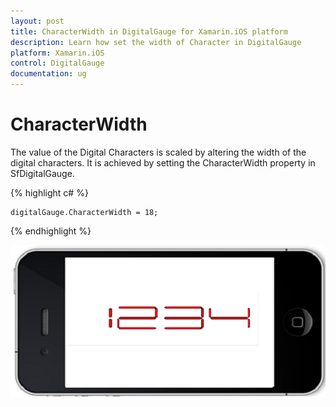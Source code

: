 ```yaml
---
layout: post
title: CharacterWidth in DigitalGauge for Xamarin.iOS platform
description: Learn how set the width of Character in DigitalGauge
platform: Xamarin.iOS
control: DigitalGauge
documentation: ug
---
```


# CharacterWidth

The value of the Digital Characters is scaled by altering the width of the digital characters. It is achieved by setting the CharacterWidth property in SfDigitalGauge.

{% highlight c# %}

	digitalGauge.CharacterWidth = 18;

{% endhighlight %}

![](images/CharacterWidth.png)
